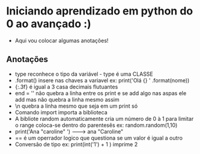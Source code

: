 # Iniciando aprendizado em python do 0 ao avançado :) 
- Aqui vou colocar algumas anotações!

## Anotações
- type reconhece o tipo da variável - type é uma CLASSE
- .format() insere nas chaves a variavel ex: print('Olá {} ' .format(nome))
- {:.3f} é igual a 3 casa decimais flutuantes
- end = '' não quebra a linha entre os print e se add algo nas aspas ele add mas não quebra a linha mesmo assim 
- \n quebra a linha mesmo que seja em um print só
- Comando import importa a biblioteca 
- A bibliote random automaticamente cria um número de 0 à 1 para limitar o range coloca-se dentro do parentesês ex: random.random(1,10)
- print('Ana "caroline" ')  ---> ana "Caroline"
- == é um operrador logico que questiona se um valor é igual a outro 
- Conversão de tipo ex: print(int('1') + 1 ) imprime 2 
